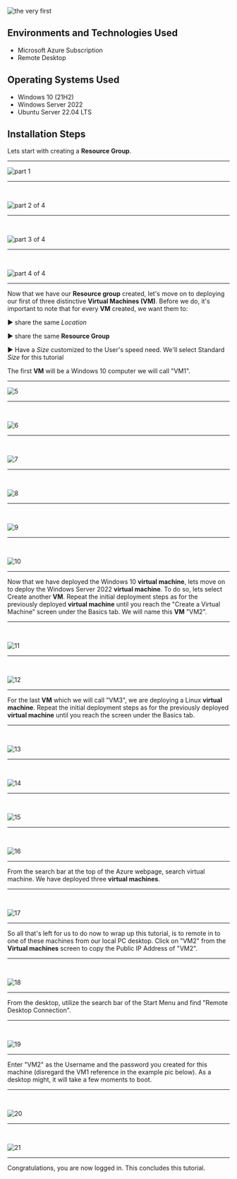 ![the very first](https://github.com/matthewpriddy/azure-vm-resource/assets/132313534/9145f582-4d46-4d34-a2d0-243c0d8fc7ed)






<h2>Environments and Technologies Used</h2>

- Microsoft Azure Subscription
- Remote Desktop

<h2>Operating Systems Used </h2>

- Windows 10</b> (21H2)
- Windows Server 2022
- Ubuntu Server 22.04 LTS



<h2>Installation Steps</h2>

Lets start with creating a **Resource Group**.

- - - -

![part 1](https://github.com/matthewpriddy/azure-vm-resource/assets/132313534/6935bab7-e82c-40f0-98d0-f61913d59721)

</p>
<p>
  
- - - -
  
</p>
<br />

![part 2 of 4](https://github.com/matthewpriddy/azure-vm-resource/assets/132313534/66e34ba7-2b09-43e8-b7da-1006c67b86dc)

</p>
<p>
  
- - - -
  
</p>
<br />

![part 3 of 4](https://github.com/matthewpriddy/azure-vm-resource/assets/132313534/fe5501c2-6826-4e4f-b94e-6df296d6b861)

</p>
<p>
  
- - - -
  
</p>
<br />

![part 4 of 4](https://github.com/matthewpriddy/azure-vm-resource/assets/132313534/b95c69a4-5056-46ce-89f6-f2e6fca5c7dd)

</p>
<p>

- - - -

  
Now that we have our **Resource group** created, let's move on to deploying our first of three distinctive **Virtual Machines (VM)**. Before we do, it's important to note that for every **VM** created, we want them to:

► share the same _Location_

► share the same **Resource Group**

► Have a _Size_ customized to the User's speed need. We'll select Standard _Size_ for this tutorial


The first **VM** will be a Windows 10 computer we will call "VM1".
  
- - - -
  
![5](https://github.com/matthewpriddy/azure-vm-resource/assets/132313534/6a0f94f5-10ed-49c7-9ef7-876abab54d3c)

</p>
<p>

- - - -

</p>
<br />

![6](https://github.com/matthewpriddy/azure-vm-resource/assets/132313534/c41af984-97bb-465a-ab9c-59dc7278a53d)

</p>
<p>
  
- - - -
  
</p>
<br />

![7](https://github.com/matthewpriddy/azure-vm-resource/assets/132313534/b337e202-745a-4a1e-83c4-1de067877a4e)

</p>
<p>
  
- - - -
  
</p>
<br />

![8](https://github.com/matthewpriddy/azure-vm-resource/assets/132313534/fa6304e6-1417-4f29-a62d-fcbb76a23e8b)

</p>
<p>
  
- - - -
  
</p>
<br />

![9](https://github.com/matthewpriddy/azure-vm-resource/assets/132313534/675c76c5-6c4c-44e8-89b3-b71af6420803)

</p>
<p>
  
- - - -
  
</p>
<br />

![10](https://github.com/matthewpriddy/azure-vm-resource/assets/132313534/19a58050-e2d8-4331-9daa-192771525741)

</p>
<p>
  
- - - -

Now that we have deployed the Windows 10 **virtual machine**, lets move on to deploy the Windows Server 2022 **virtual machine**. To do so, lets select Create another **VM**. Repeat the initial deployment steps as for the previously deployed **virtual machine** until you reach the "Create a Virtual Machine" screen under the Basics tab. We will name this **VM** "VM2".
  
- - - -

</p>
<br />

![11](https://github.com/matthewpriddy/azure-vm-resource/assets/132313534/6ea0afe7-30a3-4b7f-9849-0345a65685e5)


- - - -

</p>
<br />

![12](https://github.com/matthewpriddy/azure-vm-resource/assets/132313534/570238bd-3edb-426c-b093-35997fc983b3)


- - - -

For the last **VM** which we will call "VM3", we are deploying a Linux **virtual machine**. Repeat the initial deployment steps as for the previously deployed **virtual machine** until you reach the screen under the Basics tab.

- - - -

</p>
<br />

![13](https://github.com/matthewpriddy/azure-vm-resource/assets/132313534/77b006da-84f3-4a3d-a4f7-c05320745de4)


- - - -

</p>
<br />

![14](https://github.com/matthewpriddy/azure-vm-resource/assets/132313534/fdc1c056-b2d3-4b5a-9d13-8e3db9393bed)


- - - -

</p>
<br />

![15](https://github.com/matthewpriddy/azure-vm-resource/assets/132313534/02e38f50-3649-45ee-b72f-99bfb108d71c)


- - - -

</p>
<br />

![16](https://github.com/matthewpriddy/azure-vm-resource/assets/132313534/b08480f2-08a8-4070-8363-61e57cafc140)


- - - -

From the search bar at the top of the Azure webpage, search virtual machine. We have deployed three **virtual machines**.

- - - -

</p>
<br />

![17](https://github.com/matthewpriddy/azure-vm-resource/assets/132313534/0e01c0fa-d152-4b90-b127-bcb2d137b4a0)


- - - -

So all that's left for us to do now to wrap up this tutorial, is to remote in to one of these machines from our local PC desktop. Click on "VM2" from the **Virtual machines** screen to copy the Public IP Address of "VM2". 

- - - -

</p>
<br />

![18](https://github.com/matthewpriddy/azure-vm-resource/assets/132313534/b47f014b-26a8-43fc-9282-22280202cf0c)


- - - -

From the desktop, utilize the search bar of the Start Menu and find "Remote Desktop Connection".

- - - -

</p>
<br />

![19](https://github.com/matthewpriddy/azure-vm-resource/assets/132313534/61772c20-2c78-47da-8537-1d2b10f4bef3)


- - - -

Enter "VM2" as the Username and the password you created for this machine (disregard the VM1 reference in the example pic below). As a desktop might, it will take a few moments to boot.

- - - -

</p>
<br />

![20](https://github.com/matthewpriddy/azure-vm-resource/assets/132313534/39c71479-2ca0-4f8a-96f2-48bf07f0f20a)


- - - -

</p>
<br />

![21](https://github.com/matthewpriddy/azure-vm-resource/assets/132313534/867a02f1-c201-4698-b0e2-0a9e8583c8fa)


- - - -

Congratulations, you are now logged in. This concludes this tutorial.
